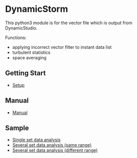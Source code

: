 # DynamicStorm
This python3 module is for the vector file which is output from DynamicStudio.

Functions:

- applying incorrect vector filter to instant data list
- turbulent statistics
- space averaging

## Getting Start
- [Setup](docs/setup.md)

## Manual
- [Manual](docs/manual.md)

## Sample
- [Single set data analysis](https://gist.github.com/fiftystorm36/71a2977ea9fa959e672eb95697778cce)
- [Several set data analysis (same range)](https://gist.github.com/fiftystorm36/45adbd91fd327ba65cc1b34e6dd76c1b)
- [Several set data analysis (different range)](https://gist.github.com/fiftystorm36/0c65fcbb8c6320552cccdde4caa59197)
